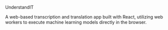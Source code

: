 UnderstandIT


A web-based transcription and translation app built with React, utilizing web workers to execute machine learning models directly in the browser.
